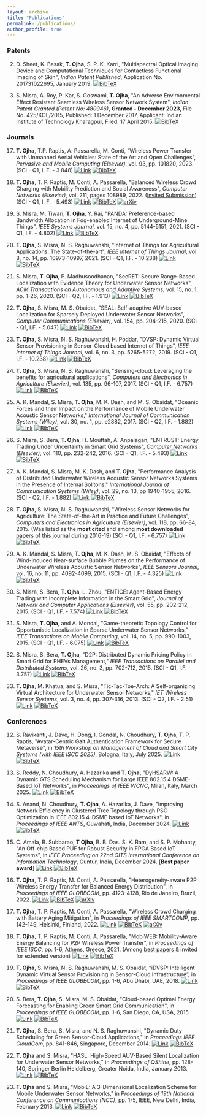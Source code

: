 ```yaml
---
layout: archive
title: "Publications"
permalink: /publications/
author_profile: true
---
```


### Patents
2. D. Sheet, K. Basak, **T. Ojha**, S. P. K. Karri, "Multispectral Optical Imaging Device and Computational Techniques for Contactless Functional Imaging of Skin", _Indian Patent Published_, Application No. 201731022695, January 2019.
[![BibTeX](https://img.shields.io/badge/BibTeX-orange?style=flat-square)](https://tamoghnaojha.github.io/files/sheet2019multispectral.txt)

1. S. Misra, A. Roy, P. Kar, S. Goswami, **T. Ojha**, "An Adverse Environmental Effect Resistant Seamless Wireless Sensor Network System", _Indian Patent Granted (Patent No: 480946)_, **Granted - December 2023**, File No. 425/KOL/2015, Published: 1 December 2017, Applicant: Indian Institute of Technology Kharagpur, Filed: 17 April 2015.
[![BibTeX](https://img.shields.io/badge/BibTeX-orange?style=flat-square)](https://tamoghnaojha.github.io/files/misra2023adverse.txt)


### Journals
17. **T. Ojha**, T.P. Raptis, A. Passarella, M. Conti, “Wireless Power Transfer with Unmanned Aerial Vehicles: State of the Art and Open Challenges”, _Pervasive and Mobile Computing (Elsevier)_, vol. 93, pp. 101820, 2023. (SCI - Q1, I. F. - 3.848)
[![Link](https://img.shields.io/badge/Link-blue?style=flat-square)](https://www.sciencedirect.com/science/article/pii/S1574119223000780) [![BibTeX](https://img.shields.io/badge/BibTeX-orange?style=flat-square)](https://tamoghnaojha.github.io/files/ojha2023wireless.txt)

16. **T. Ojha**, T. P. Raptis, M. Conti, A. Passarella, "Balanced Wireless Crowd Charging with Mobility Prediction and Social Awareness", _Computer Networks (Elsevier)_, vol. 211, pages 108989, 2022. (<ins>Invited Submission</ins>) (SCI - Q1, I. F. - 5.493)
[![Link](https://img.shields.io/badge/Link-blue?style=flat-square)](https://www.sciencedirect.com/science/article/abs/pii/S1389128622001591) [![BibTeX](https://img.shields.io/badge/BibTeX-orange?style=flat-square)](https://tamoghnaojha.github.io/files/ojha2022balanced.txt) [![arXiv](https://img.shields.io/badge/arXiv-green?style=flat-square)](https://arxiv.org/abs/2204.09399)

15. S. Misra, M. Tiwari, **T. Ojha**, Y. Raj, "PANDA: Preference-based Bandwidth Allocation in Fog-enabled Internet of Underground-Mine Things", _IEEE Systems Journal_, vol. 15, no. 4, pp. 5144-5151, 2021. (SCI - Q1, I.F. - 4.802)
[![Link](https://img.shields.io/badge/Link-blue?style=flat-square)](https://ieeexplore.ieee.org/document/9461869) [![BibTeX](https://img.shields.io/badge/BibTeX-orange?style=flat-square)](https://tamoghnaojha.github.io/files/misra2021panda.txt)

14. **T. Ojha**, S. Misra, N. S. Raghuwanshi, "Internet of Things for Agricultural Applications: The State-of-the-art", _IEEE Internet of Things Journal_, vol. 8, no. 14, pp. 10973-10997, 2021. (SCI - Q1, I.F. - 10.238)
[![Link](https://img.shields.io/badge/Link-blue?style=flat-square)](https://ieeexplore.ieee.org/document/9321474) [![BibTeX](https://img.shields.io/badge/BibTeX-orange?style=flat-square)](https://tamoghnaojha.github.io/files/ojha2021agriiot.txt)

13. S. Misra, **T. Ojha**, P. Madhusoodhanan, "SecRET: Secure Range-Based Localization with Evidence Theory for Underwater Sensor Networks", _ACM Transactions on Autonomous and Adaptive Systems_, vol. 15, no. 1, pp. 1-26, 2020. (SCI - Q2, I.F. - 1.913)
[![Link](https://img.shields.io/badge/Link-blue?style=flat-square)](https://dl.acm.org/doi/10.1145/3431390) [![BibTeX](https://img.shields.io/badge/BibTeX-orange?style=flat-square)](https://tamoghnaojha.github.io/files/misra2020secret.txt)

12. **T. Ojha**, S. Misra, M. S. Obaidat, "SEAL: Self-adaptive AUV-based Localization for Sparsely Deployed Underwater Sensor Networks", _Computer Communications (Elsevier)_, vol. 154, pp. 204-215, 2020. (SCI - Q1, I.F. - 5.047)
[![Link](https://img.shields.io/badge/Link-blue?style=flat-square)](https://www.sciencedirect.com/science/article/abs/pii/S0140366419307285) [![BibTeX](https://img.shields.io/badge/BibTeX-orange?style=flat-square)](https://tamoghnaojha.github.io/files/ojha2020seal.txt)

11. **T. Ojha**, S. Misra, N. S. Raghuwanshi, H. Poddar, "DVSP: Dynamic Virtual Sensor Provisioning in Sensor-Cloud based Internet of Things", _IEEE Internet of Things Journal_, vol. 6, no. 3, pp. 5265-5272, 2019. (SCI - Q1, I.F. - 10.238)
[![Link](https://img.shields.io/badge/Link-blue?style=flat-square)](https://ieeexplore.ieee.org/document/8643570) [![BibTeX](https://img.shields.io/badge/BibTeX-orange?style=flat-square)](https://tamoghnaojha.github.io/files/ojha2019dvsp.txt)

10. **T. Ojha**, S. Misra, N. S. Raghuwanshi, "Sensing-cloud: Leveraging the benefits for agricultural applications", _Computers and Electronics in Agriculture (Elsevier)_, vol. 135, pp. 96-107, 2017. (SCI - Q1, I.F. - 6.757)
[![Link](https://img.shields.io/badge/Link-blue?style=flat-square)](http://www.sciencedirect.com/science/article/pii/S0168169916305099) [![BibTeX](https://img.shields.io/badge/BibTeX-orange?style=flat-square)](https://tamoghnaojha.github.io/files/ojha2017sensingcloud.txt)

9. A. K. Mandal, S. Misra, **T. Ojha**, M. K. Dash, and M. S. Obaidat, "Oceanic Forces and their Impact on the Performance of Mobile Underwater Acoustic Sensor Networks," _International Journal of Communication Systems (Wiley)_, vol. 30, no. 1, pp. e2882, 2017. (SCI - Q2, I.F. - 1.882)
[![Link](https://img.shields.io/badge/Link-blue?style=flat-square)](http://onlinelibrary.wiley.com/doi/10.1002/dac.2882/abstract) [![BibTeX](https://img.shields.io/badge/BibTeX-orange?style=flat-square)](https://tamoghnaojha.github.io/files/mandal2017oceanic.txt)

8. S. Misra, S. Bera, **T. Ojha**, H. Mouftah, A. Anpalagan, "ENTRUST: Energy Trading Under Uncertainty in Smart Grid Systems", _Computer Networks (Elsevier)_, vol. 110, pp. 232-242, 2016. (SCI - Q1, I.F. - 5.493)
[![Link](https://img.shields.io/badge/Link-blue?style=flat-square)](http://www.sciencedirect.com/science/article/pii/S1389128616303206) [![BibTeX](https://img.shields.io/badge/BibTeX-orange?style=flat-square)](https://tamoghnaojha.github.io/files/misra2016entrust.txt)

7. A. K. Mandal, S. Misra, M. K. Dash, and **T. Ojha**, "Performance Analysis of Distributed Underwater Wireless Acoustic Sensor Networks Systems in the Presence of Internal Solitons," _International Journal of Communication Systems (Wiley)_, vol. 29, no. 13, pp 1940-1955, 2016. (SCI - Q2, I.F. - 1.882)
[![Link](https://img.shields.io/badge/Link-blue?style=flat-square)](http://onlinelibrary.wiley.com/doi/10.1002/dac.2843/abstract) [![BibTeX](https://img.shields.io/badge/BibTeX-orange?style=flat-square)](https://tamoghnaojha.github.io/files/mandal2016performance.txt)

6. **T. Ojha**, S. Misra, N. S. Raghuwanshi, "Wireless Sensor Networks for Agriculture: The State-of-the-Art in Practice and Future Challenges", _Computers and Electronics in Agriculture (Elsevier)_, vol. 118, pp. 66-84, 2015. (Was listed as the **most cited** and among **most downloaded** papers of this journal during 2016-19) (SCI - Q1, I.F. - 6.757)
[![Link](https://img.shields.io/badge/Link-blue?style=flat-square)](http://www.sciencedirect.com/science/article/pii/S0168169915002379) [![BibTeX](https://img.shields.io/badge/BibTeX-orange?style=flat-square)](https://tamoghnaojha.github.io/files/ojha2015wsn.txt)

5. A. K. Mandal, S. Misra, **T. Ojha**, M. K. Dash, M. S. Obaidat, "Effects of Wind-induced Near-surface Bubble Plumes on the Performance of Underwater Wireless Acoustic Sensor Networks", _IEEE Sensors Journal_, vol. 16, no. 11, pp. 4092-4099, 2015. (SCI - Q1, I.F. - 4.325)
[![Link](https://img.shields.io/badge/Link-blue?style=flat-square)](http://ieeexplore.ieee.org/stamp/stamp.jsp?arnumber=7120073) [![BibTeX](https://img.shields.io/badge/BibTeX-orange?style=flat-square)](https://tamoghnaojha.github.io/files/mandal2015effects.txt)

4. S. Misra, S. Bera, **T. Ojha**, L. Zhou, "ENTICE: Agent-Based Energy Trading with Incomplete Information in the Smart Grid", _Journal of Network and Computer Applications (Elsevier)_, vol. 55, pp. 202-212, 2015. (SCI - Q1, I.F. - 7.574)
[![Link](https://img.shields.io/badge/Link-blue?style=flat-square)](http://www.sciencedirect.com/science/article/pii/S1084804515001083) [![BibTeX](https://img.shields.io/badge/BibTeX-orange?style=flat-square)](https://tamoghnaojha.github.io/files/misra2015entice.txt)

3. S. Misra, **T. Ojha**, and A. Mondal, "Game-theoretic Topology Control for Opportunistic Localization in Sparse Underwater Sensor Networks," _IEEE Transactions on Mobile Computing_, vol. 14, no. 5, pp. 990-1003, 2015. (SCI - Q1, I.F. - 6.075)
[![Link](https://img.shields.io/badge/Link-blue?style=flat-square)](https://ieeexplore.ieee.org/document/6853401) [![BibTeX](https://img.shields.io/badge/BibTeX-orange?style=flat-square)](https://tamoghnaojha.github.io/files/misra2015game.txt)

2. S. Misra, S. Bera, **T. Ojha**, "D2P: Distributed Dynamic Pricing Policy in Smart Grid for PHEVs Management," _IEEE Transactions on Parallel and Distributed Systems_, vol. 26, no. 3, pp. 702-712, 2015. (SCI - Q1, I.F. - 3.757)
[![Link](https://img.shields.io/badge/Link-blue?style=flat-square)](https://ieeexplore.ieee.org/document/6782392) [![BibTeX](https://img.shields.io/badge/BibTeX-orange?style=flat-square)](https://tamoghnaojha.github.io/files/misra2015d2p.txt)

1. **T. Ojha**, M. Khatua, and S. Misra, "Tic-Tac-Toe-Arch: A Self-organizing Virtual Architecture for Underwater Sensor Networks," _IET Wireless Sensor Systems_, vol. 3, no. 4, pp. 307-316, 2013. (SCI - Q2, I.F. - 2.51)
[![Link](https://img.shields.io/badge/Link-blue?style=flat-square)](https://digital-library.theiet.org/doi/10.1049/iet-wss.2012.0139) [![BibTeX](https://img.shields.io/badge/BibTeX-orange?style=flat-square)](https://tamoghnaojha.github.io/files/misra2015d2p.txt)



### Conferences
12. S. Ravikanti, J. Dave, H. Dong, I. Gondal, N. Choudhury, **T. Ojha**, T. P. Raptis, "Avatar-Centric Gait Authentication Framework for Secure Metaverse", in _15th Workshop on Management of Cloud and Smart City Systems (with IEEE ISCC 2025)_, Bologna, Italy, July 2025.
[![Link](https://img.shields.io/badge/Link-blue?style=flat-square)](#) [![BibTeX](https://img.shields.io/badge/BibTeX-orange?style=flat-square)](https://tamoghnaojha.github.io/files/ravikanti2025avatar.txt)

11. S. Reddy, N. Choudhury, A. Hazarika and **T. Ojha**, "DyHSARW: A Dynamic GTS Scheduling Mechanism for Large IEEE 802.15.4 DSME-Based IoT Networks", in _Proceedings of IEEE WCNC_, Milan, Italy, March 2025.
[![Link](https://img.shields.io/badge/Link-blue?style=flat-square)](https://ieeexplore.ieee.org/document/10978176) [![BibTeX](https://img.shields.io/badge/BibTeX-orange?style=flat-square)](https://tamoghnaojha.github.io/files/reddy2025dyhsarw.txt)

10. S. Anand, N. Choudhury, **T. Ojha**, A. Hazarika, J. Dave, "Improving Network Efficiency in Clustered Tree Topology through PSO Optimization in IEEE 802.15.4-DSME based IoT Networks", in _Proceedings of IEEE ANTS_, Guwahati, India, December 2024.
[![Link](https://img.shields.io/badge/Link-blue?style=flat-square)](https://ieeexplore.ieee.org/document/10898488) [![BibTeX](https://img.shields.io/badge/BibTeX-orange?style=flat-square)](https://tamoghnaojha.github.io/files/anand2024pso.txt)

9. C. Amala, B. Subbarao, **T Ojha**, B. B. Das. S. K. Ram, and S. P. Mohanty, "An Off-chip Based PUF for Robust Security in FPGA Based IoT Systems", in _IEEE Proceeding on 22nd OITS International Conference on Information Technology_, Guntur, India, December 2024. [**Best paper award**]
[![Link](https://img.shields.io/badge/Link-blue?style=flat-square)](https://ieeexplore.ieee.org/document/10973683) [![BibTeX](https://img.shields.io/badge/BibTeX-orange?style=flat-square)](https://tamoghnaojha.github.io/files/amala2024puf.txt)

8. **T. Ojha**, T. P. Raptis, M. Conti, A. Passarella, "Heterogeneity-aware P2P Wireless Energy Transfer for Balanced Energy Distribution", in _Proceedings of IEEE GLOBECOM_, pp. 4123-4128, Rio de Janeiro, Brazil, 2022.
[![Link](https://img.shields.io/badge/Link-blue?style=flat-square)](https://ieeexplore.ieee.org/document/10001645) [![BibTeX](https://img.shields.io/badge/BibTeX-orange?style=flat-square)](https://tamoghnaojha.github.io/files/ojha2022heterogeneity.txt) [![arXiv](https://img.shields.io/badge/arXiv-green?style=flat-square)](https://arxiv.org/abs/2205.11069)

7. **T. Ojha**, T. P. Raptis, M. Conti, A. Passarella, "Wireless Crowd Charging with Battery Aging Mitigation", in _Proceedings of IEEE SMARTCOMP_, pp. 142-149, Helsinki, Finland, 2022.
[![Link](https://img.shields.io/badge/Link-blue?style=flat-square)](https://ieeexplore.ieee.org/document/9821045) [![BibTeX](https://img.shields.io/badge/BibTeX-orange?style=flat-square)](https://tamoghnaojha.github.io/files/ojha2022crowd.txt) [![arXiv](https://img.shields.io/badge/arXiv-green?style=flat-square)](https://arxiv.org/abs/2204.09311)

6. **T. Ojha**, T. P. Raptis, M. Conti, A. Passarella, "MobiWEB: Mobility-Aware Energy Balancing for P2P Wireless Power Transfer", in _Proceedings of IEEE ISCC_, pp. 1-6, Athens, Greece, 2021. (Among <ins> best papers</ins> & invited for extended version)
[![Link](https://img.shields.io/badge/Link-blue?style=flat-square)](https://ieeexplore.ieee.org/document/9631530) [![BibTeX](https://img.shields.io/badge/BibTeX-orange?style=flat-square)](https://tamoghnaojha.github.io/files/ojha2021mobiweb.txt)

5. **T. Ojha**, S. Misra, N. S. Raghuwanshi, M. S. Obaidat, “iDVSP: Intelligent Dynamic Virtual Sensor Provisioning in Sensor-Cloud Infrastructure”, in _Proceedings of IEEE GLOBECOM_, pp. 1-6, Abu Dhabi, UAE, 2018.
[![Link](https://img.shields.io/badge/Link-blue?style=flat-square)](https://ieeexplore.ieee.org/document/8647815) [![BibTeX](https://img.shields.io/badge/BibTeX-orange?style=flat-square)](https://tamoghnaojha.github.io/files/ojha2018idvsp.txt)

4. S. Bera, **T. Ojha**, S. Misra, M. S. Obaidat, "Cloud-based Optimal Energy Forecasting for Enabling Green Smart Grid Communication", in _Proceedings of IEEE GLOBECOM_, pp. 1-6, San Diego, CA, USA, 2015.
[![Link](https://img.shields.io/badge/Link-blue?style=flat-square)](https://ieeexplore.ieee.org/document/7417591) [![BibTeX](https://img.shields.io/badge/BibTeX-orange?style=flat-square)](https://tamoghnaojha.github.io/files/bera2015forecasting.txt)

3. **T. Ojha**, S. Bera, S. Misra, and N. S. Raghuwanshi, "Dynamic Duty Scheduling for Green Sensor-Cloud Applications," in _Proceedings IEEE CloudCom_, pp. 841-846, Singapore, December 2014.
[![Link](https://img.shields.io/badge/Link-blue?style=flat-square)](https://ieeexplore.ieee.org/document/7037771) [![BibTeX](https://img.shields.io/badge/BibTeX-orange?style=flat-square)](https://tamoghnaojha.github.io/files/ojha2014duty.txt)

2. **T. Ojha** and S. Misra, "HASL: High-Speed AUV-Based Silent Localization for Underwater Sensor Networks," in _Proceedings of QShine_, pp. 128-140, Springer Berlin Heidelberg, Greater Noida, India, January 2013.
[![Link](https://img.shields.io/badge/Link-blue?style=flat-square)](http://link.springer.com/chapter/10.1007%2F978-3-642-37949-9_11) [![BibTeX](https://img.shields.io/badge/BibTeX-orange?style=flat-square)](https://tamoghnaojha.github.io/files/ojha2013hasl.txt)

1. **T. Ojha** and S. Misra, "MobiL: A 3-Dimensional Localization Scheme for Mobile Underwater Sensor Networks," in _Proceedings of 19th National Conference on Communications (NCC)_, pp. 1-5, IEEE, New Delhi, India, February 2013.
[![Link](https://img.shields.io/badge/Link-blue?style=flat-square)](https://ieeexplore.ieee.org/document/6488033) [![BibTeX](https://img.shields.io/badge/BibTeX-orange?style=flat-square)](https://tamoghnaojha.github.io/files/ojha2013mobil.txt)

